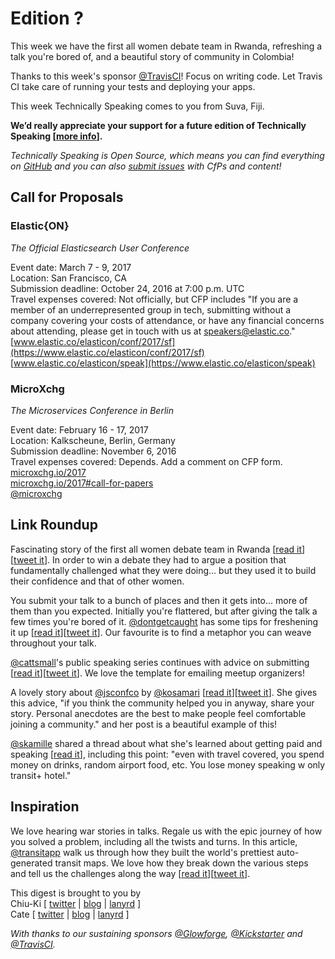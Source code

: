 # Edition ?

This week we have the first all women debate team in Rwanda, refreshing a talk you're bored of, and a beautiful story of community in Colombia!

Thanks to this week's sponsor [@TravisCI](http://twitter.com/travisci)! Focus on writing code. Let Travis CI take care of running your tests and deploying your apps.

This week Technically Speaking comes to you from Suva, Fiji.

**We’d really appreciate your support for a future edition of Technically Speaking [[more info](http://www.techspeak.email/sponsorship/)].**  

*Technically Speaking is Open Source, which means you can find everything on [GitHub](https://github.com/catehstn/technically-speaking/) and you can also [submit issues](https://github.com/catehstn/technically-speaking/issues/new) with CfPs and content!*  

## Call for Proposals

### Elastic{ON}
*The Official Elasticsearch User Conference*

Event date: March 7 - 9, 2017  
Location: San Francisco, CA  
Submission deadline: October 24, 2016 at 7:00 p.m. UTC  
Travel expenses covered: Not officially, but CFP includes "If you are a member of an underrepresented group in tech, submitting without a company covering your costs of attendance, or have any financial concerns about attending, please get in touch with us at speakers@elastic.co."  
[www.elastic.co/elasticon/conf/2017/sf](https://www.elastic.co/elasticon/conf/2017/sf)  
[www.elastic.co/elasticon/speak](https://www.elastic.co/elasticon/speak)  


### MicroXchg
*The Microservices Conference in Berlin*

Event date: February 16 - 17, 2017  
Location: Kalkscheune, Berlin, Germany  
Submission deadline: November 6, 2016  
Travel expenses covered: Depends. Add a comment on CFP form.  
[microxchg.io/2017](http://microxchg.io/2017/index.html)  
[microxchg.io/2017#call-for-papers](http://microxchg.io/2017/index.html#call-for-papers)  
[@microxchg](https://twitter.com/@microxchg)


## Link Roundup

Fascinating story of the first all women debate team in Rwanda [[read it](http://www.npr.org/sections/goatsandsoda/2016/07/29/487360094/invisibilia-no-one-thought-this-all-womans-debate-team-could-crush-it)][[tweet it](https://twitter.com/home?status=Rwanda%20Is%20The%20No.%201%20Country%20For%20Women%20In%20Power%20But%20They%20Still%20Face%20Challenges%20In%20Daily%20Life%20http%3A//www.npr.org/sections/goatsandsoda/2016/07/29/487360094/invisibilia-no-one-thought-this-all-womans-debate-team-could-crush-it%20via%20%40techspeakdigest)]. In order to win a debate they had to argue a position that fundamentally challenged what they were doing... but they used it to build their confidence and that of other women.

You submit your talk to a bunch of places and then it gets into... more of them than you expected. Initially you're flattered, but after giving the talk a few times you're bored of it. [@dontgetcaught](http://twitter.com/dontgetcaught) has some tips for freshening it up [[read it](http://eloquentwoman.blogspot.com/2016/10/what-if-speaker-is-bored-5-solutions.html)][[tweet it](https://twitter.com/home?status=What%20if%20the%20speaker%20is%20bored%3F%205%20solutions%20for%20your%20tired%20presentation%20by%20%40dontgetcaught%20http%3A//eloquentwoman.blogspot.com/2016/10/what-if-speaker-is-bored-5-solutions.html%20via%20%40techspeakdigest)]. Our favourite is to find a metaphor you can weave throughout your talk.

[@cattsmall](http://twitter.com/cattsmall)'s public speaking series continues with advice on submitting [[read it](https://medium.com/@cattsmall/how-to-become-a-public-speaker-in-1-year-step-6-submit-proposals-7085cba866aa#.yiw6epuql)][[tweet it](https://twitter.com/home?status=How%20to%20become%20a%20public%20speaker%20in%201%20year%E2%80%8A-%E2%80%8AStep%206%3A%20Submit%20proposals%20by%20%40cattsmall%20https%3A//medium.com/%40cattsmall/how-to-become-a-public-speaker-in-1-year-step-6-submit-proposals-7085cba866aa%23.yiw6epuql%20via%20%40techspeakdigest)]. We love the template for emailing meetup organizers!

A lovely story about [@jsconfco](http://twitter.com/jsconfco) by [@kosamari](http://twitter.com/kosamari) [[read it](https://medium.com/@kosamari/well-planed-and-hard-worked-coincidence-in-colombia-7d49b67cd9b8#.bm4q7osbz)][[tweet it](https://twitter.com/home?status=Well%20planed%20and%20hard%20worked%20coincidence%20in%20Colombia%20by%20%40kosamari%20https%3A//medium.com/%40kosamari/well-planed-and-hard-worked-coincidence-in-colombia-7d49b67cd9b8%23.bm4q7osbz%20via%20%40techspeakdigest)]. She gives this advice, "if you think the community helped you in anyway, share your story. Personal anecdotes are the best to make people feel comfortable joining a community." and her post is a beautiful example of this!

[@skamille](http://twitter.com/skamille) shared a thread about what she's learned about getting paid and speaking [[read it](https://twitter.com/skamille/status/784112300621979648)], including this point: "even with travel covered, you spend money on drinks, random airport food, etc. You lose money speaking w only transit+ hotel."

## Inspiration

We love hearing war stories in talks. Regale us with the epic journey of how you solved a problem, including all the twists and turns. In this article, [@transitapp](https://twitter.com/transitapp) walk us through how they built the world's prettiest auto-generated transit maps. We love how they break down the various steps and tell us the challenges along the way [[read it](https://medium.com/transit-app/how-we-built-the-worlds-prettiest-auto-generated-transit-maps-12d0c6fa502f)][[tweet it](https://twitter.com/home?status=How%20We%20Built%20the%20World's%20Prettiest%20Auto-Generated%20Transit%20Maps%20by%20%40transitapp%20https%3A//medium.com/transit-app/how-we-built-the-worlds-prettiest-auto-generated-transit-maps-12d0c6fa502f%20via%20%40techspeakdigest)].  


This digest is brought to you by  
Chiu-Ki [ [twitter](https://twitter.com/chiuki) | [blog](http://blog.sqisland.com/) | [lanyrd](http://lanyrd.com/profile/chiuki/) ]  
Cate [ [twitter](https://twitter.com/catehstn) | [blog](http://www.catehuston.com/blog/) | [lanyrd](http://lanyrd.com/profile/catehstn/) ]

*With thanks to our sustaining sponsors [@Glowforge](http://twitter.com/glowforge), [@Kickstarter](http://twitter.com/kickstarter) and [@TravisCI](http://twitter.com/travisci).*
